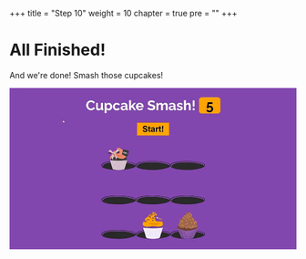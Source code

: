 +++
title = "Step 10"
weight = 10
chapter = true
pre = ""
+++

# All Finished!

And we're done! Smash those cupcakes!

![](images/final_screenshot.png)
